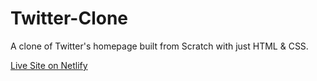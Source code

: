 # Twitter-Clone

A clone of Twitter's homepage built from Scratch with just HTML & CSS.

[Live Site on Netlify](http://twittersclone.netlify.com/)
